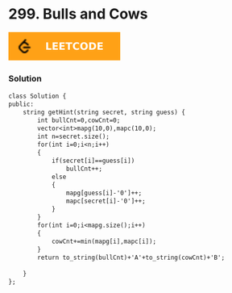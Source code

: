 # 299. Bulls and Cows

[![299. Bulls and Cows](../assets/lc.svg)](https://leetcode.com/problems/bulls-and-cows/description/)

### Solution
```
class Solution {
public:
    string getHint(string secret, string guess) {
        int bullCnt=0,cowCnt=0;
        vector<int>mapg(10,0),mapc(10,0);
        int n=secret.size();
        for(int i=0;i<n;i++)
        {
            if(secret[i]==guess[i])
                bullCnt++;
            else
            {
                mapg[guess[i]-'0']++;
                mapc[secret[i]-'0']++;
            }
        }
        for(int i=0;i<mapg.size();i++)
        {
            cowCnt+=min(mapg[i],mapc[i]);
        }
        return to_string(bullCnt)+'A'+to_string(cowCnt)+'B';
        
    }
};
```


